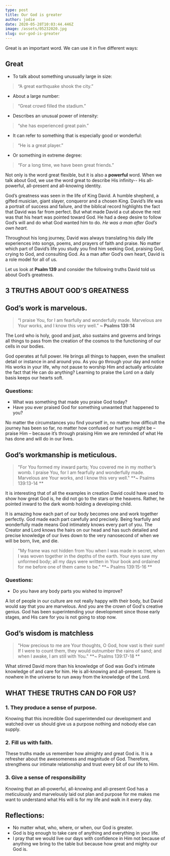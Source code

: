 ```yaml
---
type: post
title: Our God is greater
author: jodie
date: 2020-05-28T10:03:44.446Z
image: /assets/05232020.jpg
slug: our-god-is-greater
---
```

Great is an important word. We can use it in five different ways: 

## Great
- To talk about something unusually large in size:
> “A great earthquake shook the city.”
- About a large number: 
> “Great crowd filled the stadium.”
- Describes an unusual power of intensity: 
> “she has experienced great pain.”
- It can refer to something that is especially good or wonderful: 
> “He is a great player.”
- Or something in extreme degree:
> “For a long time, we have been great friends.”

Not only is the word great flexible, but it is also a **powerful** word. When we talk about God, we use the word great to describe His infinity-- His all-powerful, all-present and all-knowing identity.

God’s greatness was seen in the life of King David. A humble shepherd, a gifted musician, giant slayer, conqueror and a chosen King. David’s life was a portrait of success and failure, and the biblical record highlights the fact that David was far from perfect. But what made David a cut above the rest was that his heart was pointed toward God. He had a deep desire to follow God’s will and do what God wanted him to do. *He was a man after God’s own heart.*

Throughout his long journey, David was always translating his daily life experiences into songs, poems, and prayers of faith and praise. No matter which part of David’s life you study you find him seeking God, praising God, crying to God, and consulting God. As a man after God’s own heart, David is a role model for all of us.

Let us look at **Psalm 139** and consider the following truths David told us about God’s greatness. 

## 3 TRUTHS ABOUT GOD’S GREATNESS

## God’s work is marvelous.

> “I praise You, for I am fearfully and wonderfully made. Marvelous are Your works, and I know this very well.” **~ Psalms 139:14**
	
The Lord who is holy, good and just, also sustains and governs and brings all things to pass from the creation of the cosmos to the functioning of our cells in our bodies. 

God operates at full power. He brings all things to happen, even the smallest detail or instance in and around you. As you go through your day and notice His works in your life, why not pause to worship Him and actually articulate the fact that He can do anything? Learning to praise the Lord on a daily basis keeps our hearts soft. 

### Questions:
- What was something that made you praise God today?
- Have you ever praised God for something unwanted that happened to you?

No matter the circumstances you find yourself in, no matter how difficult the journey has been so far, no matter how confused or hurt you might be – praise Him – because it’s through praising Him we are reminded of what He has done and will do in our lives.

## God’s workmanship is meticulous.
> "For You formed my inward parts; You covered me in my mother’s womb. I praise You, for I am fearfully and wonderfully made. Marvelous are Your works, and I know this very well." **~ Psalms 139:13-14 **

It is interesting that of all the examples in creation David could have used to show how great God is, he did not go to the stars or the heavens. Rather, he pointed inward to the dark womb holding a developing child. 

It is amazing how each part of our body becomes one and work together perfectly. God made each part carefully and precisely. Being fearfully and wonderfully made means God intimately knows every part of you. The Creator and Lord knows the hairs on our head and has such detailed and precise knowledge of our lives down to the very nanosecond of when we will be born, live, and die.

> "My frame was not hidden from You when I was made in secret, when I was woven together in the depths of the earth. Your eyes saw my unformed body; all my days were written in Your book and ordained for me before one of them came to be." **~ Psalms 139:15-16 **

### Questions:
- Do you have any body parts you wished to improve? 

A lot of people in our culture are not really happy with their body, but David would say that you are marvelous. And you are the crown of God's creative genius. God has been superintending your development since those early stages, and His care for you is not going to stop now.

## God’s wisdom is matchless

> "How precious to me are Your thoughts, O God, how vast is their sum! If I were to count them, they would outnumber the rains of sand; and when I awake, I am still with You." **~ Psalms 139:17-18 **

What stirred David more than his knowledge of God was God's intimate knowledge of and care for him. He is all-knowing and all-present. There is nowhere in the universe to run away from the knowledge of the Lord.

## WHAT THESE TRUTHS CAN DO FOR US?

### 1. They produce a sense of purpose.
Knowing that this incredible God superintended our development and watched over us should give us a purpose nothing and nobody else can supply.

### 2. Fill us with faith.
These truths made us remember how almighty and great God is. It is a refresher about the awesomeness and magnitude of God. Therefore, strengthens our intimate relationship and trust every bit of our life to Him.

### 3. Give a sense of responsibility
Knowing that an all-powerful, all-knowing and all-present God has a meticulously and marvelously laid out plan and purpose for me makes me want to understand what His will is for my life and walk in it every day.

## Reflections:
- No matter what, who, where, or when, our God is greater.
- God is big enough to take care of anything and everything in your life.
- I pray that we would live our days with confidence in Him not because of anything we bring to the table but because how great and mighty our God is.


